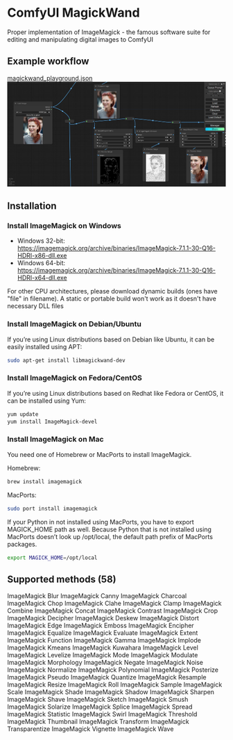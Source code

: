 # ComfyUI MagickWand
Proper implementation of ImageMagick - the famous software suite for editing and manipulating digital images to ComfyUI
## Example workflow
[magickwand_playground.json](./magickwand_playground.json)
![](./example_image.png)
## Installation
### Install ImageMagick on Windows
* Windows 32-bit: https://imagemagick.org/archive/binaries/ImageMagick-7.1.1-30-Q16-HDRI-x86-dll.exe
* Windows 64-bit: https://imagemagick.org/archive/binaries/ImageMagick-7.1.1-30-Q16-HDRI-x64-dll.exe

For other CPU architectures, please download dynamic builds (ones have "file" in filename). A static or portable build won't work as it doesn't have necessary DLL files
### Install ImageMagick on Debian/Ubuntu
If you’re using Linux distributions based on Debian like Ubuntu, it can be easily installed using APT:
```sh
sudo apt-get install libmagickwand-dev
```
### Install ImageMagick on Fedora/CentOS
If you’re using Linux distributions based on Redhat like Fedora or CentOS, it can be installed using Yum:
```sh
yum update
yum install ImageMagick-devel
```
### Install ImageMagick on Mac
You need one of Homebrew or MacPorts to install ImageMagick.

Homebrew:
```sh
brew install imagemagick
```
MacPorts:
```sh
sudo port install imagemagick
```
If your Python in not installed using MacPorts, you have to export MAGICK_HOME path as well. Because Python that is not installed using MacPorts doesn’t look up /opt/local, the default path prefix of MacPorts packages.
```sh
export MAGICK_HOME=/opt/local
```
## Supported methods (58)
ImageMagick Blur
ImageMagick Canny
ImageMagick Charcoal
ImageMagick Chop
ImageMagick Clahe
ImageMagick Clamp
ImageMagick Combine
ImageMagick Concat
ImageMagick Contrast
ImageMagick Crop
ImageMagick Decipher
ImageMagick Deskew
ImageMagick Distort
ImageMagick Edge
ImageMagick Emboss
ImageMagick Encipher
ImageMagick Equalize
ImageMagick Evaluate
ImageMagick Extent
ImageMagick Function
ImageMagick Gamma
ImageMagick Implode
ImageMagick Kmeans
ImageMagick Kuwahara
ImageMagick Level
ImageMagick Levelize
ImageMagick Mode
ImageMagick Modulate
ImageMagick Morphology
ImageMagick Negate
ImageMagick Noise
ImageMagick Normalize
ImageMagick Polynomial
ImageMagick Posterize
ImageMagick Pseudo
ImageMagick Quantize
ImageMagick Resample
ImageMagick Resize
ImageMagick Roll
ImageMagick Sample
ImageMagick Scale
ImageMagick Shade
ImageMagick Shadow
ImageMagick Sharpen
ImageMagick Shave
ImageMagick Sketch
ImageMagick Smush
ImageMagick Solarize
ImageMagick Splice
ImageMagick Spread
ImageMagick Statistic
ImageMagick Swirl
ImageMagick Threshold
ImageMagick Thumbnail
ImageMagick Transform
ImageMagick Transparentize
ImageMagick Vignette
ImageMagick Wave